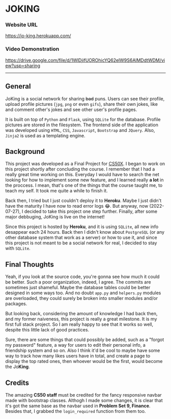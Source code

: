 # JOKING

### Website URL

https://jo-king.herokuapp.com/

### Video Demonstration

https://drive.google.com/file/d/1WlDjifUOROhicYQ62elW9S6AlMDdtWDM/view?usp=sharing

---

## General

JoKing is a social network for sharing <s>bad</s> puns. Users can see their profile, upload profile pictures (`jpg`, `png` or even `gifs`), share their own jokes, like and comment other's jokes and see other user's profile pages.

It is built on top of `Python` and `Flask`, using `SQLite` for the database. Profile pictures are stored in the filesystem. The frontend side of the application was developed using `HTML`, `CSS`, `Javascript`, `Bootstrap` and `JQuery`. Also, `Jinja2` is used as a templating engine.

## Background

This project was developed as a Final Project for [CS50X](https://cs50.harvard.edu/x/2021/). I began to work on this project shortly after concluding the course. I remember that I had a really great time working on this. Everyday I would have to search the net looking for how to implement some new feature, and I learned really **a lot** in the proccess. I mean, that's one of the things that the course taught me, to teach my self. It took me quite a while to finish it.

Back then, I tried but I just couldn't deploy it to **Heroku**. Maybe I just didn't have the maturity I have now to read error logs :joy:. But anyway, now (2022-07-27), I decided to take this project one step further. Finally, after some major debbuging, JoKing is live on the internet!

Since this project is hosted by **Heroku**, and it is using `SQLite`, all new info desappear each 24 hours. Back then I didn't know about `PostgreSQL` (or any other database system that work as a server) or how to use it, and since this project is not meant to be a social network for real, I decided to stay with `SQLite`.

## Final Thoughts

Yeah, if you look at the source code, you're gonna see how much it could be better. Such a poor organization, indeed, I agree. The commits are sometimes just shameful. Maybe the database tables could be better designed in some ways too. And no doubt `app.py` and `helpers.py` modules are overloaded, they could surely be broken into smaller modules and/or packages.

But looking back, considering the amount of knowledge I had back then, and my former naiveness, this project is really a great milestone. It is my first full stack project. So I am really happy to see that it works so well, despite this little lack of good practices.

Sure, there are some things that could possibly be added, such as a "forgot my password" feature, a way for users to edit their personal info, a friendship system and so on. Also I think it'd be cool to maybe have some way to track how many likes users have in total, and create a page to display the top rated ones, then whoever would be the first, would become the Jo**King**.

## Credits

The amazing **CS50 staff** must be credited for the fancy responsive navbar made with bootstrap classes. Althogh I made some changes, it is clear that it's got the same base as the navbar used in **Problem Set 9, Finance**. Besides that, I grabbed the `login_required` function from them too.
